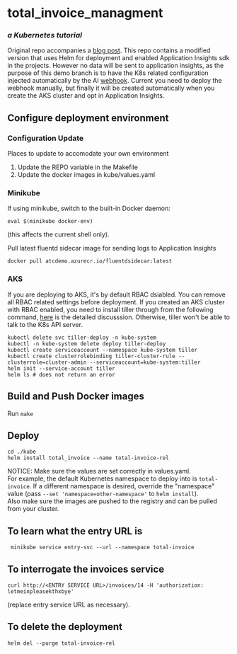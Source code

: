 # total_invoice_managment
### *a Kubernetes tutorial*

Original repo accompanies a [blog post](https://medium.com/@MostlyHarmlessD/getting-started-with-microservices-and-kubernetes-76354312b556). 
This repo contains a modified version that uses Helm for deployment and enabled Application Insights sdk in the projects.
However no data will be sent to application insights, as the purpose of this demo branch is to have the K8s related configuration injected automatically by the AI [webhook](https://github.com/yantang-msft/kubernetes-appinsights-webhook).
Current you need to deploy the webhook manually, but finally it will be created automatically when you create the AKS cluster and opt in Application Insights.

## Configure deployment environment

### Configuration Update
Places to update to accomodate your own environment
1) Update the REPO variable in the Makefile
2) Update the docker images in kube/values.yaml

### Minikube
If using minikube, switch to the built-in Docker daemon:
```
eval $(minikube docker-env)
```
(this affects the current shell only).

Pull latest fluentd sidecar image for sending logs to Application Insights
```
docker pull atcdemo.azurecr.io/fluentdsidecar:latest
```

### AKS
If you are deploying to AKS, it's by default RBAC dsiabled. You can remove all RBAC related settings before deployment.
If you created an AKS cluster with RBAC enabled, you need to install tiller through from the following command, [here](https://github.com/helm/helm/issues/3460#issuecomment-385992094) is the detailed discusssion. Otherwise, tiller won't be able to talk to the K8s API server.
```
kubectl delete svc tiller-deploy -n kube-system
kubectl -n kube-system delete deploy tiller-deploy
kubectl create serviceaccount --namespace kube-system tiller
kubectl create clusterrolebinding tiller-cluster-rule --clusterrole=cluster-admin --serviceaccount=kube-system:tiller
helm init --service-account tiller
helm ls # does not return an error
```

## Build and Push Docker images

Run ```make```

## Deploy
```
cd ./kube
helm install total_invoice --name total-invoice-rel
```

NOTICE: Make sure the values are set correctly in values.yaml.  
For example, the default Kubernetes namespace to deploy into is `total-invoice`.
If a different namespace is desired, override the "namespace" value (pass `--set 'namespace=other-namespace'` to `helm install`).  
Also make sure the images are pushed to the registry and can be pulled from your cluster.

## To learn what the entry URL is
```
 minikube service entry-svc --url --namespace total-invoice
```

## To interrogate the invoices service
```
curl http://<ENTRY SERVICE URL>/invoices/14 -H 'authorization: letmeinpleasekthxbye'
```
(replace entry service URL as necessary).

## To delete the deployment
```
helm del --purge total-invoice-rel
```